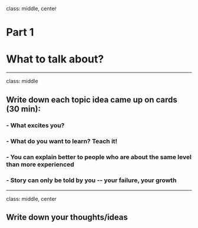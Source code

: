 class: middle, center

# Part 1

# What to talk about?

---

class: middle

## Write down each topic idea came up on cards (30 min):

### - What excites you?

### - What do you want to learn? Teach it!

### - You can explain better to people who are about the same level than more experienced

### - Story can only be told by you -- your failure, your growth

---

class: middle, center

## Write down your thoughts/ideas
